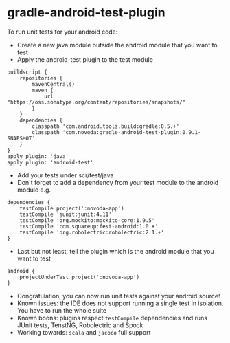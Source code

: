 gradle-android-test-plugin
=============================

To run unit tests for your android code:

* Create a new java module outside the android module that you want to test
* Apply the android-test plugin to the test module

```
buildscript {
    repositories {
        mavenCentral()
        maven {
            url "https://oss.sonatype.org/content/repositories/snapshots/"
        }
    }
    dependencies {
        classpath 'com.android.tools.build:gradle:0.5.+'
        classpath 'com.novoda:gradle-android-test-plugin:0.9.1-SNAPSHOT'
    }
}
apply plugin: 'java'
apply plugin: 'android-test'
```

* Add your tests under scr/test/java
* Don't forget to add a dependency from your test module to the android module e.g.

```
dependencies {
    testCompile project(':novoda-app')
    testCompile 'junit:junit:4.11'
    testCompile 'org.mockito:mockito-core:1.9.5'
    testCompile 'com.squareup:fest-android:1.0.+'
    testCompile 'org.robolectric:robolectric:2.1.+'
}
```

* Last but not least, tell the plugin which is the android module that you want to test

```
android {
    projectUnderTest project(':novoda-app')
}
```

* Congratulation, you can now run unit tests against your android source!
* Known issues: the IDE does not support running a single test in isolation. You have to run the whole suite
* Known boons: plugins respect `testCompile` dependencies and runs JUnit tests, TenstNG, Robolectric and Spock
* Working towards: `scala` and `jacoco` full support